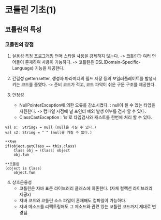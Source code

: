 # 코틀린 기초(1)
## 코틀린의 특성

### 코틀린의 장점
1. 실용성
	특정 프로그래밍 언어 스타일 사용을 강제하지 않는다.
	-> 코틀린과 여러 언어들이 혼재하여 사용이 가능하다. 
	-> 코틀린은 DSL(Domain-Specific-Language) 기능을 제공한다. 

2. 간결성
	getter/setter, 생성자 파라미터의 필드 저장 등의 보일러플레이트를 발생시키는 코드를 줄였다.
	-> 준비 코드가 적고, 코드 파악이 쉬운 구문 구조를 제공한다.

3. 안정성
	- NullPointerException에 의한 오류를 감소시켰다. 
		: null이 될 수 있는 타입을 지원한다.
			-> 컴파일 시점에 널 포인터 예외 발생 여부를 검사 할 수 있다. 
	- ClassCastException
		: 'is'로 타입검사와 캐스트를 한번에 처리 할 수 있다.

```
val s:  String? = null (null을 가질 수 있다.)
val s2: String = " " (null을 가질 수 없다.)
```

```
**자바
if(object.getClass == this.class)
	Class obj = (Class) object
	obj.fun

**코틀린
(object is Class) 
	object.fun
```

4. 상호운용성
	- 코틀린은 자바 표준 라이브러리 클래스에 의존한다. (자체 컬렉션 라이브러리 제공x)
	- 자바 코드와 코틀린 소스 파일이 혼재해도 컴파일이 가능하다.
	- 자바 메소드를 리팩토링해도 그 메소드와 관련 있는 코틀린 코드까지 제대로 변경됨.
	
